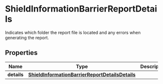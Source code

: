 

# ShieldInformationBarrierReportDetails

Indicates which folder the report file is located and any errors when generating the report.

## Properties

| Name | Type | Description | Notes |
|------------ | ------------- | ------------- | -------------|
|**details** | [**ShieldInformationBarrierReportDetailsDetails**](ShieldInformationBarrierReportDetailsDetails.md) |  |  [optional] |



